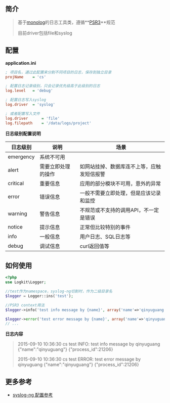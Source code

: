 ## 简介

> 基于<a href="https://seldaek.github.io/monolog/" target="_blank">monolog</a>的日志工具类，遵循**<a href="http://www.php-fig.org/psr/psr-3/" target="_blank">PSR3</a>**规范
>
> 目前driver包括file和syslog

## 配置
**application.ini**
```ini
; 项目名，通过此配置来分割不同项目的日志，保存到独立目录
projName    = 'cs'

; 配置日志记录级别，只会记录优先级高于此级别的日志
log.level   = 'debug'

; 配置日志写入syslog
log.driver  = 'syslog'

; 或者配置写入文件
log.driver      = 'file'
log.filepath    = '/data/logs/project'
```
**日志级别配置说明**

| 日志级别      | 说明                  | 场景                                          |
|-----------    |--------------------   |--------------------------------------------   |
| emergency     | 系统不可用            |                                               |
| alert         | 需要立即处理的操作    | 如网站挂掉、数据库连不上等，应触发短信报警    |
| critical      | 重要信息              | 应用的部分模块不可用，意外的异常              |
| error         | 错误信息              | 一般不需要立即处理，但是应该记录和监控        |
| warning       | 警告信息              | 不规范或不支持的调用API，不一定是错误         |
| notice        | 提示信息              | 正常但比较特别的事件                          |
| info          | 一般信息              | 用户日志、SQL日志等                           |
| debug         | 调试信息              | curl返回值等                                  |

## 如何使用
```php
<?php
use Logkit\Logger;

//test作为namespace，syslog-ng切割时，作为二级目录名
$logger = Logger::ins('test');

//PSR3 context用法
$logger->info('test info message by {name}', array('name'=>'qinyuguang'));

$logger->error('test error message by {name}', array('name'=>'qinyuguang'));
// ...
```
**日志内容**
> 2015-09-10 10:36:30 cs test INFO: test info message by qinyuguang {"name":"qinyuguang"} {"process_id":21206}
>
> 2015-09-10 10:36:30 cs test ERROR: test error message by qinyuguang {"name":"qinyuguang"} {"process_id":21206}

## 更多参考
- <a href="http://gitlab.alibaba-inc.com/gaode.search/libyaf/wikis/logkit_project_syslog_conf" target="_blank">syslog-ng 配置参考</a>

